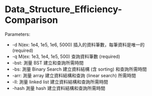 # Data_Structure_Efficiency-Comparison
Parameters:
<ul>
  <li>-d N(ex: 1e4, 1e5, 1e6, 5000) 插入的資料筆數，每筆資料是唯一的 (required)</li>
  <li>-q M(ex: 1e3, 1e4, 1e5, 500) 查詢資料筆數 (required)</li>
  <li>-bst: 測量 BST 建立和查詢所需時間</li>
  <li>-bs: 測量 Binary Search 建立資料結構 (含 sorting) 和查詢所需時間</li>
  <li>-arr: 測量 array 建立資料結構和查詢 (linear search) 所需時間</li>
  <li>-ll: 測量 linked list 建立資料結構和查詢所需時間</li>
  <li>-hash 測量 hash 建立資料結構和查詢所需時間</li>
</ul>
